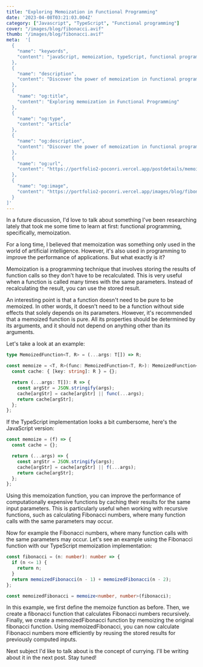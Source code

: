 ```yaml
---
title: "Exploring Memoization in Functional Programming"
date: '2023-04-08T03:21:03.004Z'
category: ["Javascript", "TypeScript", "Functional programming"]
cover: "/images/blog/fibonacci.avif"
thumb: "/images/blog/fibonacci.avif"
meta:  '[
  {
    "name": "keywords",
    "content": "javaScript, memoization, typeScript, functional programming"
  },
  {
    "name": "description",
    "content": "Discover the power of memoization in functional programming and learn how to apply it in JavaScript and TypeScript to improve the performance of your applications."
  },
  {
    "name": "og:title",
    "content": "Exploring memoization in Functional Programming"
  },
  {
    "name": "og:type",
    "content": "article"
  },
  {
    "name": "og:description",
    "content": "Discover the power of memoization in functional programming and learn how to apply it in JavaScript and TypeScript to improve the performance of your applications."
  },
  {
    "name": "og:url",
    "content": "https://portfolio2-poconri.vercel.app/postdetails/memoization"
  },
  {
    "name": "og:image",
    "content": "https://portfolio2-poconri.vercel.app/images/blog/fibonacci.avif"
  }
]'
---
```


In a future discussion, I'd love to talk about something I've been researching lately that took me some time to learn at first: functional programming, specifically, memoization.

For a long time, I believed that memoization was something only used in the world of artificial intelligence. However, it's also used in programming to improve the performance of applications. But what exactly is it?

Memoization is a programming technique that involves storing the results of function calls so they don't have to be recalculated. This is very useful when a function is called many times with the same parameters. Instead of recalculating the result, you can use the stored result.

An interesting point is that a function doesn't need to be pure to be memoized. In other words, it doesn't need to be a function without side effects that solely depends on its parameters. However, it's recommended that a memoized function is pure. All its properties should be determined by its arguments, and it should not depend on anything other than its arguments.

Let's take a look at an example:

```typescript
type MemoizedFunction<T, R> = (...args: T[]) => R;

const memoize = <T, R>(func: MemoizedFunction<T, R>): MemoizedFunction<T, R> => {
  const cache: { [key: string]: R } = {};

  return (...args: T[]): R => {
    const argStr = JSON.stringify(args);
    cache[argStr] = cache[argStr] || func(...args);
    return cache[argStr];
  };
};
```

If the TypeScript implementation looks a bit cumbersome, here's the JavaScript version:


```javascript
const memoize = (f) => {
  const cache = {};

  return (...args) => {
    const argStr = JSON.stringify(args);
    cache[argStr] = cache[argStr] || f(...args);
    return cache[argStr];
  };
}; 
```

Using this memoization function, you can improve the performance of computationally expensive functions by caching their results for the same input parameters. This is particularly useful when working with recursive functions, such as calculating Fibonacci numbers, where many function calls with the same parameters may occur.

Now for example the Fibonacci numbers, where many function calls with the same parameters may occur. Let's see an example using the Fibonacci function with our TypeScript memoization implementation:

```typescript
const fibonacci = (n: number): number => {
  if (n <= 1) {
    return n;
  }
  return memoizedFibonacci(n - 1) + memoizedFibonacci(n - 2);
};

const memoizedFibonacci = memoize<number, number>(fibonacci);
```

In this example, we first define the memoize function as before. Then, we create a fibonacci function that calculates Fibonacci numbers recursively. Finally, we create a memoizedFibonacci function by memoizing the original fibonacci function. Using memoizedFibonacci, you can now calculate Fibonacci numbers more efficiently by reusing the stored results for previously computed inputs.

Next subject I'd like to talk about is the concept of currying. I'll be writing about it in the next post. Stay tuned!